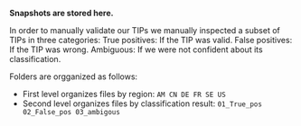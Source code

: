 **Snapshots are stored here.**

In order to manually validate our TIPs we  manually inspected a subset of TIPs in three categories: 
  True positives: If the TIP was valid.
  False positives: If the TIP was wrong.
  Ambiguous: If we were not confident about its classification.
 
 

Folders are orgganized as follows:
- First level organizes files by region: `AM CN DE FR SE US` <br>
- Second level organizes files by classification result:  `01_True_pos 02_False_pos 03_ambigous`

